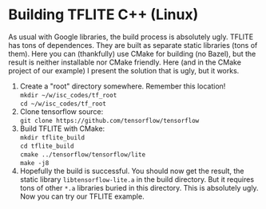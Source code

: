 Building TFLITE C++ (Linux)
================

As usual with Google libraries, the build process is absolutely ugly. TFLITE has tons of dependences.
They are built as separate static libraries (tons of them). 
Here you can (thankfully) use CMake for building (no Bazel), but the result
is neither installable nor CMake friendly.
Here (and in the CMake project of our example) I present the solution that is ugly, but it works.


1. Create a "root" directory somewhere. Remember this location!  
`mkdir ~/w/isc_codes/tf_root`  
`cd ~/w/isc_codes/tf_root`  
2. Clone tensorflow source:  
`git clone https://github.com/tensorflow/tensorflow`  
3. Build TFLITE with CMake:  
`mkdir tflite_build`  
`cd tflite_build`  
`cmake ../tensorflow/tensorflow/lite`  
`make -j8` 
4. Hopefully the build is successful. You should now get the result, the static library `libtensorflow-lite.a` in the build directory. But it requires
tons of other `*.a` libraries buried in this directory. This is absolutely ugly. Now you can try our TFLITE example. 

